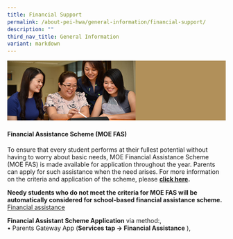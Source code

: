 ```yaml
---
title: Financial Support
permalink: /about-pei-hwa/general-information/financial-support/
description: ""
third_nav_title: General Information
variant: markdown
---
```

![](/images/Website%20Banners%20Subpage/948x260%20masterhead%20-%20About%20Pei%20Hwa4.jpg)
#### Financial Assistance Scheme (MOE FAS)

To ensure that every student performs at their fullest potential without having to worry about basic needs, MOE Financial Assistance Scheme (MOE FAS) is made available for application throughout the year. Parents can apply for such assistance when the need arises. For more information on the criteria and application of the scheme, please **[click here](https://www.moe.gov.sg/financial-matters/financial-assistance).**

 **Needy students who do not meet the criteria for MOE FAS will be automatically considered for school-based financial assistance scheme.**
 [Financial assistance](https://www.moe.gov.sg/financial-matters/financial-assistance)

**Financial Assistant Scheme Application** via method:,    
• Parents Gateway App (**Services tap -> Financial Assistance** ),
